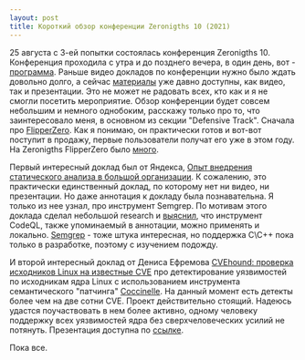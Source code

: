 ```yaml
---
layout: post
title: Короткий обзор конференции Zeronigths 10 (2021)
---
```

25 августа с 3-ей попытки состоялась конференция Zeronigths 10.
Конференция проходила с утра и до позднего вечера, в один день, вот - [программа](https://zeronights.ru/program/).
Раньше видео докладов по конференции нужно было ждать довольно долго, а сейчас [материалы](https://zeronights.ru/materials/) уже давно доступны, как видео, так и презентации. Это не может не радовать всех, кто как и я не смогли посетить мероприятие.
Обзор конференции будет совсем небольшим и немного однобоким, расскажу только про то, что заинтересовало меня, в основном из секции "Defensive Track".
Сначала про [FlipperZero](https://shop.flipperzero.one/ru). Как я понимаю, он практически готов и вот-вот поступит в продажу, первые пользователи получат его уже в этом году. На Zeronigths FlipperZero было [много](https://www.instagram.com/explore/tags/flipperzeronights/). 

Первый интересный доклад был от Яндекса, [Опыт внедрения статического анализа в большой организации](https://zeronights.ru/reports/opyt-vnedreniya-staticheskogo-analiza-v-bolshoj-organizaczii/). К сожалению, это практически единственный доклад, по которому нет ни видео, ни презентации. Но даже аннотация к докладу была познавательна. Я только из нее узнал, про инструмент Semgrep. По мотивам этого доклада сделал небольшой research и [выяснил](https://habr.com/ru/company/swordfish_security/blog/541554/), что инструмент CodeQL, также упоминаемый в аннотации, можно применять и локально. [Semgrep](https://semgrep.dev/) - тоже штука интересная, но поддержка С\С++ пока только в разработке, поэтому с изучением подожду.

И второй интересный доклад от Дениса Ефремова [CVEhound: проверка исходников Linux на известные CVE](https://zeronights.ru/reports/cvehound-proverka-ishodnikov-linux-na-izvestnye-cve/) про детектирование уязвимостей по исходникам ядра Linux с использованием инструмента семантического "патчинга" [Coccinelle](https://www.kernel.org/doc/html/latest/dev-tools/coccinelle.html). На данный момент есть детекты более чем на две сотни CVE. Проект действительно стоящий. Надеюсь удастся поучаствовать в нем более активно, одному человеку поддержку всех уязвимостей ядра без сверхчеловеческих усилий не потянуть. Презентация доступна по [ссылке](https://zeronights.ru/wp-content/uploads/2021/09/zn2021_cvehound.pdf).

Пока все.